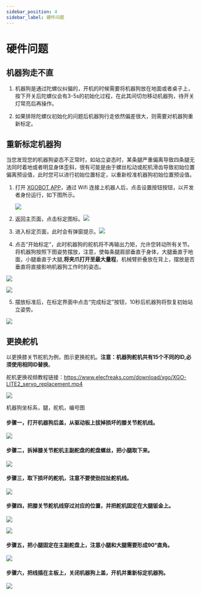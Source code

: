```yaml
---
sidebar_position: 4
sidebar_label: 硬件问题
---
```


# 硬件问题

## 机器狗走不直

1. 机器狗是通过陀螺仪纠偏的，开机的时候需要将机器狗放在地面或者桌子上，按下开关后陀螺仪会有3-5s的初始化过程，在此其间切勿移动机器狗，待开关灯常亮后再操作。

2. 如果排除陀螺仪初始化的问题后机器狗行走依然偏差很大，则需要对机器狗重新标定。

## 重新标定机器狗

当您发现您的机器狗姿态不正常时，如站立姿态时，某条腿严重偏离导致四条腿无法同时着地或者明显身体歪斜，很有可能是由于螺丝松动或舵机滑齿导致初始位置偏离预设值，此时您可以进行初始位置标定，以重新校准机器狗初始位置预设值。

1. 打开 [XGOBOT APP](https://pan.baidu.com/s/16TQQ3AEBwlI37oNj0oQOzA?pwd=d4qa)，通过 Wifi 连接上机器人后，点击设置按钮按钮，以开发者身份运行，如下图所示。

   ![](./../images/cm4-xgo-faq-01.png)

2. 返回主页面，点击标定图标。![](./../images/cm4-xgo-faq-02.png)

3. 进入标定页面，此时会有弹窗提示。![](./../images/cm4-xgo-faq-03.png)

4. 点击“开始标定“，此时机器狗的舵机将不再输出力矩，允许您转动所有关节。将机器狗按照下图姿势摆放，注意，使每条腿肩部垂直于身体，大腿垂直于地面，小腿垂直于大腿,**将夹爪打开至最大量程**，机械臂折叠放在背上，摆放是否垂直将直接影响机器狗工作时的姿态。

![](./../images/cm4-xgo-faq-05.png)

![](./../images/cm4-xgo-faq-06.png)

5. 摆放标准后，在标定界面中点击“完成标定”按钮，10秒后机器狗将恢复初始站立姿势。

![](./../images/cm4-xgo-faq-07.png)

## 更换舵机

以更换膝关节舵机为例，图示更换舵机。**注意：机器狗舵机共有15个不同的ID,必须使用相同ID替换**。

舵机更换视频教程链接：https://www.elecfreaks.com/download/xgo/XGO-LITE2_servo_replacement.mp4


![](./../images/cm4-xgo-faq-10.png)

机器狗坐标系，腿，舵机，编号图

#### 步骤一，打开机器狗后盖，从驱动板上拔掉损坏的膝关节舵机线。

![](./../images/microbit-xgo-lite2-faq-08.png)



#### 步骤二，拆掉膝关节舵机主副舵盘的舵盘螺丝，把小腿取下来。

![](./../images/microbit-xgo-lite2-faq-09.png)



#### 步骤三，取下损坏的舵机，注意不要使劲拉扯舵机线。

![](./../images/microbit-xgo-lite2-faq-10.png)



#### 步骤四，把膝关节舵机线穿过对应的位置，并把舵机固定在大腿钣金上。

![](./../images/microbit-xgo-lite2-faq-11.png)



![](./../images/microbit-xgo-lite2-faq-12.png)



#### 步骤五，把小腿固定在主副舵盘上，注意小腿和大腿需要形成90°直角。

![](./../images/microbit-xgo-lite2-faq-13.png)



#### 步骤六，把线插在主板上，关闭机器狗上盖，开机并重新标定机器狗。

![](./../images/microbit-xgo-lite2-faq-14.png)
